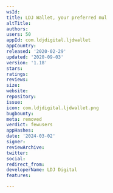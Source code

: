 ```yaml
---
wsId: 
title: LDJ Wallet, your preferred mul
altTitle: 
authors: 
users: 50
appId: com.ldjdigital.ljdwallet
appCountry: 
released: '2020-02-29'
updated: '2020-09-03'
version: '1.18'
stars: 
ratings: 
reviews: 
size: 
website: 
repository: 
issue: 
icon: com.ldjdigital.ljdwallet.png
bugbounty: 
meta: removed
verdict: fewusers
appHashes: 
date: '2024-03-02'
signer: 
reviewArchive: 
twitter: 
social: 
redirect_from: 
developerName: LDJ Digital
features: 

---
```


